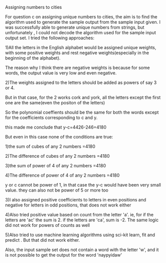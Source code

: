 Assigning numbers to cities

For question c on assigning unique numbers to cities, the aim is to find the algorithm used to generate the sample output from the sample input given.
I was successfully able to generate unique numbers from strings, but unfortunately , I could not decode the algorithm used for the sample input output set.
I tried the following approaches:

1)All the letters in the English alphabet would be assigned unique weights, with some positive weights and rest negative weights(especially in the beginning of the alphabet).

The reason why I think there are negative weights is because for some words, the output value is very low and even negative.

2)The weights assigned to the letters should be added as powers of say 3 or 4.

But in that case, for the 2 works cork and york, all the letters except the first one are the same(even the positon of the letters)

So the polynomial coeffients should be the same for both the words except for the coefficients corresponding to c and y.

this made me conclude that y-c=4426-246=4180

But even in this case none of the conditions are true:


1)the sum of cubes of any 2 numbers =4180

2)The difference of cubes of any 2 numbers =4180 

3)the sum of power of 4 of any 2 numbers =4180

4)The difference of power of 4 of any 2 numbers =4180 


y or c cannot be power of 1, in that case the y-c would have been very small value. they can also not be power of 5 or more too


3)I also assigned positive coefficients to letters in even positions and negative for letters in odd positions, that does not work either

4)Also tried positive value based on count from the letter 'a'. ie, for if the letters are 'ac' the sum is 2. if the letters are 'ca', sum is -2. The same logic did not work for powers of counts as well

5)Also tried to use machine learning algorithms using sci-kit learn, fit and predict . But that did not work either.

Also, the input sample set does not contain a word with the letter 'w', and it is not possible to get the output for the word 'naypyidaw'
